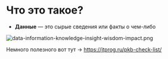 
# Что это такое?

- **Данные** — это сырые сведения или факты о чем-либо

![data-information-knowledge-insight-wisdom-impact.png](/data-information-knowledge-insight-wisdom-impact.png)

Немного полезного вот тут → <https://jtprog.ru/pkb-check-list/>

<!--
1. Данные
Данные составляют основу пирамиды. Это необработанные факты и цифры, которые могут быть количественными или качественными.

Данные сами по себе имеют ограниченное значение. Без контекста они не имеют смысла.

Примеры: показания датчиков машины, имена и адреса клиентов, данные о кликах на сайте, погодные измерения, научные наблюдения и т. д.
-->
